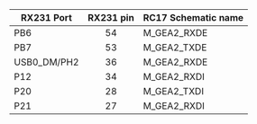 
| RX231 Port | RX231 pin | RC17 Schematic name | 
| ---------- | :-------: | ------------------- |
| PB6        | 54        | M_GEA2_RXDE         |
| PB7        | 53        | M_GEA2_TXDE         |
| USB0_DM/PH2 | 36 | M_GEA2_RXDE |
| P12 |34 | M_GEA2_RXDI |
| P20 | 28 | M_GEA2_TXDI |
| P21 | 27 | M_GEA2_RXDI
